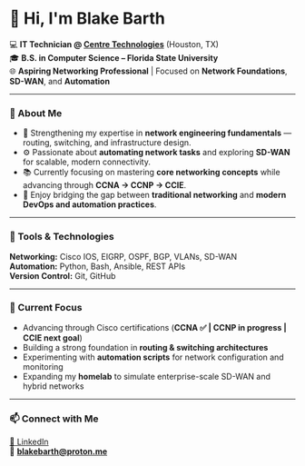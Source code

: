 # 👋 Hi, I'm Blake Barth  

💻 **IT Technician @ [Centre Technologies](https://www.centretechnologies.com/)** (Houston, TX)  
🎓 **B.S. in Computer Science – Florida State University**  
🌐 **Aspiring Networking Professional** | Focused on **Network Foundations**, **SD-WAN**, and **Automation**

---

### 🚀 About Me
- 🧠 Strengthening my expertise in **network engineering fundamentals** — routing, switching, and infrastructure design.  
- ⚙️ Passionate about **automating network tasks** and exploring **SD-WAN** for scalable, modern connectivity.  
- 📚 Currently focusing on mastering **core networking concepts** while advancing through **CCNA → CCNP → CCIE**.  
- 🧩 Enjoy bridging the gap between **traditional networking** and **modern DevOps and automation practices**.

---

### 🧰 Tools & Technologies
**Networking:** Cisco IOS, EIGRP, OSPF, BGP, VLANs, SD-WAN  
**Automation:** Python, Bash, Ansible, REST APIs  
**Version Control:** Git, GitHub  

---

### 🧠 Current Focus
- Advancing through Cisco certifications (**CCNA ✅ | CCNP in progress | CCIE next goal**)  
- Building a strong foundation in **routing & switching architectures**  
- Experimenting with **automation scripts** for network configuration and monitoring  
- Expanding my **homelab** to simulate enterprise-scale SD-WAN and hybrid networks  

---

### 📫 Connect with Me
[💼 LinkedIn](https://www.linkedin.com/in/Blake-Barth)  
📧 **blakebarth@proton.me**  
